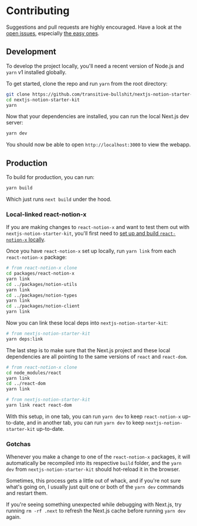 # Contributing

Suggestions and pull requests are highly encouraged. Have a look at the [open issues](https://github.com/NotionX/react-notion-x/issues?q=is%3Aissue+is%3Aopen+label%3A%22help+wanted%22+sort%3Areactions-%2B1-desc), especially [the easy ones](https://github.com/NotionX/react-notion-x/issues?q=is%3Aissue+is%3Aopen+label%3A%22good+first+issue%22+sort%3Areactions-%2B1-desc).

## Development

To develop the project locally, you'll need a recent version of Node.js and `yarn` v1 installed globally.

To get started, clone the repo and run `yarn` from the root directory:

```bash
git clone https://github.com/transitive-bullshit/nextjs-notion-starter-kit
cd nextjs-notion-starter-kit
yarn
```

Now that your dependencies are installed, you can run the local Next.js dev server:

```bash
yarn dev
```

You should now be able to open `http://localhost:3000` to view the webapp.

## Production

To build for production, you can run:

```bash
yarn build
```

Which just runs `next build` under the hood.

### Local-linked react-notion-x

If you are making changes to `react-notion-x` and want to test them out with `nextjs-notion-starter-kit`, you'll first need to [set up and build `react-notion-x` locally](https://github.com/NotionX/react-notion-x/blob/master/contributing.md).

Once you have `react-notion-x` set up locally, run `yarn link` from each `react-notion-x` package:

```bash
# from react-notion-x clone
cd packages/react-notion-x
yarn link
cd ../packages/notion-utils
yarn link
cd ../packages/notion-types
yarn link
cd ../packages/notion-client
yarn link
```

Now you can link these local deps into `nextjs-notion-starter-kit`:

```bash
# from nextjs-notion-starter-kit
yarn deps:link
```

The last step is to make sure that the Next.js project and these local dependencies are all pointing to the same versions of `react` and `react-dom`.

```bash
# from react-notion-x clone
cd node_modules/react
yarn link
cd ../react-dom
yarn link
```

```bash
# from nextjs-notion-starter-kit
yarn link react react-dom
```

With this setup, in one tab, you can run `yarn dev` to keep `react-notion-x` up-to-date, and in another tab, you can run `yarn dev` to keep `nextjs-notion-starter-kit` up-to-date.

### Gotchas

Whenever you make a change to one of the `react-notion-x` packages, it will automatically be recompiled into its respective `build` folder, and the `yarn dev` from `nextjs-notion-starter-kit` should hot-reload it in the browser.

Sometimes, this process gets a little out of whack, and if you're not sure what's going on, I usually just quit one or both of the `yarn dev` commands and restart them.

If you're seeing something unexpected while debugging with Next.js, try running `rm -rf .next` to refresh the Next.js cache before running `yarn dev` again.
